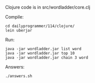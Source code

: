 Clojure code is in src/wordladder/core.clj

Compile:

    cd dailyprogrammer/114/clojure/
    lein uberjar

Run:

    java -jar wordladder.jar list word
    java -jar wordladder.jar top 10
    java -jar wordladder.jar chain 3 word

Answers:

    ./answers.sh
